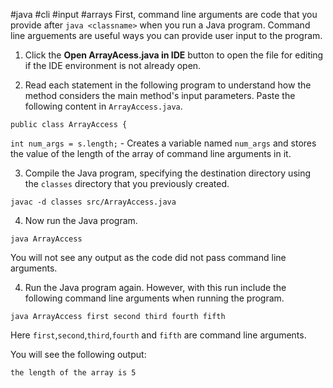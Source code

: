 #java #cli #input #arrays
First, command line arguments are code that you provide after `java <classname>` when you run a Java program. Command line arguements are useful ways you can provide user input to the program.

1. Click the **Open ArrayAcess.java in IDE** button to open the file for editing if the IDE environment is not already open.

2. Read each statement in the following program to understand how the method considers the main method's input parameters. Paste the following content in `ArrayAccess.java`.
```
public class ArrayAccess {
```

`int num_args = s.length;` - Creates a variable named `num_args` and stores the value of the length of the array of command line arguments in it.

3. Compile the Java program, specifying the destination directory using the `classes` directory that you previously created.
```
javac -d classes src/ArrayAccess.java
```
4. Now run the Java program.
```
java ArrayAccess
```

You will not see any output as the code did not pass command line arguments.

4. Run the Java program again. However, with this run include the following command line arguments when running the program.
```
java ArrayAccess first second third fourth fifth
```

Here `first`,`second`,`third`,`fourth` and `fifth` are command line arguments.

You will see the following output:

```
the length of the array is 5
```